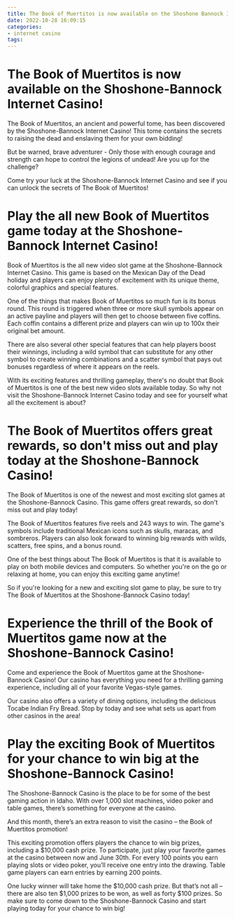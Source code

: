 ```yaml
---
title: The Book of Muertitos is now available on the Shoshone Bannock Internet Casino!
date: 2022-10-28 16:09:15
categories:
- internet casino
tags:
---
```



#  The Book of Muertitos is now available on the Shoshone-Bannock Internet Casino!

The Book of Muertitos, an ancient and powerful tome, has been discovered by the Shoshone-Bannock Internet Casino! This tome contains the secrets to raising the dead and enslaving them for your own bidding!

But be warned, brave adventurer - Only those with enough courage and strength can hope to control the legions of undead! Are you up for the challenge?

Come try your luck at the Shoshone-Bannock Internet Casino and see if you can unlock the secrets of The Book of Muertitos!

#  Play the all new Book of Muertitos game today at the Shoshone-Bannock Internet Casino!

Book of Muertitos is the all new video slot game at the Shoshone-Bannock Internet Casino. This game is based on the Mexican Day of the Dead holiday and players can enjoy plenty of excitement with its unique theme, colorful graphics and special features.

One of the things that makes Book of Muertitos so much fun is its bonus round. This round is triggered when three or more skull symbols appear on an active payline and players will then get to choose between five coffins. Each coffin contains a different prize and players can win up to 100x their original bet amount.

There are also several other special features that can help players boost their winnings, including a wild symbol that can substitute for any other symbol to create winning combinations and a scatter symbol that pays out bonuses regardless of where it appears on the reels.

With its exciting features and thrilling gameplay, there's no doubt that Book of Muertitos is one of the best new video slots available today. So why not visit the Shoshone-Bannock Internet Casino today and see for yourself what all the excitement is about?

#  The Book of Muertitos offers great rewards, so don't miss out and play today at the Shoshone-Bannock Casino!
The Book of Muertitos is one of the newest and most exciting slot games at the Shoshone-Bannock Casino. This game offers great rewards, so don't miss out and play today!

The Book of Muertitos features five reels and 243 ways to win. The game's symbols include traditional Mexican icons such as skulls, maracas, and sombreros. Players can also look forward to winning big rewards with wilds, scatters, free spins, and a bonus round.

One of the best things about The Book of Muertitos is that it is available to play on both mobile devices and computers. So whether you're on the go or relaxing at home, you can enjoy this exciting game anytime!

So if you're looking for a new and exciting slot game to play, be sure to try The Book of Muertitos at the Shoshone-Bannock Casino today!

#  Experience the thrill of the Book of Muertitos game now at the Shoshone-Bannock Casino!

Come and experience the Book of Muertitos game at the Shoshone-Bannock Casino! Our casino has everything you need for a thrilling gaming experience, including all of your favorite Vegas-style games.

Our casino also offers a variety of dining options, including the delicious Tocabe Indian Fry Bread. Stop by today and see what sets us apart from other casinos in the area!

#  Play the exciting Book of Muertitos for your chance to win big at the Shoshone-Bannock Casino!

The Shoshone-Bannock Casino is the place to be for some of the best gaming action in Idaho. With over 1,000 slot machines, video poker and table games, there’s something for everyone at the casino.

And this month, there’s an extra reason to visit the casino – the Book of Muertitos promotion!

This exciting promotion offers players the chance to win big prizes, including a $10,000 cash prize. To participate, just play your favorite games at the casino between now and June 30th. For every 100 points you earn playing slots or video poker, you’ll receive one entry into the drawing. Table game players can earn entries by earning 200 points.

One lucky winner will take home the $10,000 cash prize. But that’s not all – there are also ten $1,000 prizes to be won, as well as forty $100 prizes. So make sure to come down to the Shoshone-Bannock Casino and start playing today for your chance to win big!